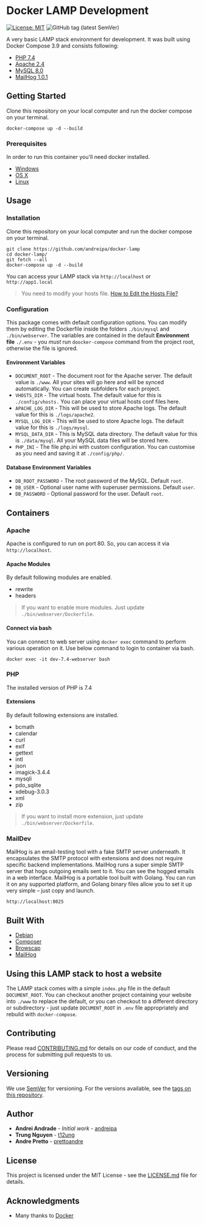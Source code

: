 # Docker LAMP Development

[![License: MIT](https://img.shields.io/badge/License-MIT-yellow.svg)](https://opensource.org/licenses/MIT)
![GitHub tag (latest SemVer)](https://img.shields.io/github/v/tag/andreipa/docker-lamp?label=Version)

A very basic LAMP stack environment for development. It was built using Docker Compose 3.9 and consists following:

- [PHP 7.4](https://hub.docker.com/_/php)
- [Apache 2.4](https://hub.docker.com/_/httpd)
- [MySQL 8.0](https://hub.docker.com/_/mysql)
- [MailHog 1.0.1](https://github.com/mailhog/MailHog)

## Getting Started

Clone this repository on your local computer and run the docker compose on your terminal.

```shell
docker-compose up -d --build
```

### Prerequisites

In order to run this container you'll need docker installed.

- [Windows](https://docs.docker.com/windows/started)
- [OS X](https://docs.docker.com/mac/started/)
- [Linux](https://docs.docker.com/linux/started/)

## Usage

### Installation

Clone this repository on your local computer and run the docker compose on your terminal.

```shell
git clone https://github.com/andreipa/docker-lamp
cd docker-lamp/
git fetch --all
docker-compose up -d --build
```

You can access your LAMP stack via `http://localhost` or `http://app1.local`

> You need to modify your hosts file. [How to Edit the Hosts File?](https://gist.github.com/andreipa/47ce0679d1905883c18b9ac3a1a9a8f6)

### Configuration

This package comes with default configuration options. You can modify them by editing the Dockerfile inside the folders `./bin/mysql` and `./bin/webserver`. The variables are contained in the default **Environment file** `./.env` - you _must_ run `doocker-compose` command from the project root, otherwise the file is ignored.

#### Environment Variables

- `DOCUMENT_ROOT` - The document root for the Apache server. The default value is `./www`. All your sites will go here and will be synced automatically. You can create subfolders for each project.
- `VHOSTS_DIR` - The virtual hosts. The default value for this is `./config/vhosts.` You can place your virtual hosts conf files here.
- `APACHE_LOG_DIR` - This will be used to store Apache logs. The default value for this is `./logs/apache2`.
- `MYSQL_LOG_DIR` - This will be used to store Apache logs. The default value for this is `./logs/mysql`.
- `MYSQL_DATA_DIR` - This is MySQL data directory. The default value for this is `./data/mysql`. All your MySQL data files will be stored here.
- `PHP_INI` - The file php.ini with custom configuration. You can customise as you need and saving it at `./config/php/`.

#### Database Environment Variables

- `DB_ROOT_PASSWORD` - The root password of the MySQL. Default `root`.
- `DB_USER` - Optional user name with superuser permissions. Default `user`.
- `DB_PASSWORD` - Optional password for the user. Default `root`.

## Containers

### Apache

Apache is configured to run on port 80. So, you can access it via `http://localhost`.

#### Apache Modules

By default following modules are enabled.

- rewrite
- headers

> If you want to enable more modules. Just update `./bin/webserver/Dockerfile`.

#### Connect via bash

You can connect to web server using `docker exec` command to perform various operation on it. Use below command to login to container via bash.

```shell
docker exec -it dev-7.4-webserver bash
```

### PHP

The installed version of PHP is 7.4

#### Extensions

By default following extensions are installed.

- bcmath
- calendar
- curl
- exif
- gettext
- intl
- json
- imagick-3.4.4
- mysqli
- pdo_sqlite
- xdebug-3.0.3
- xml
- zip

> If you want to install more extension, just update `./bin/webserver/Dockerfile`.

### MailDev

MailHog is an email-testing tool with a fake SMTP server underneath. It encapsulates the SMTP protocol with extensions and does not require specific backend implementations. MailHog runs a super simple SMTP server that hogs outgoing emails sent to it. You can see the hogged emails in a web interface. MailHog is a portable tool built with Golang. You can run it on any supported platform, and Golang binary files allow you to set it up very simple – just copy and launch.

```shell
http://localhost:8025
```

## Built With

- [Debian](https://www.debian.org/)
- [Composer](https://getcomposer.org/)
- [Browscap](https://browscap.org/)
- [MailHog](https://github.com/mailhog/MailHog)

## Using this LAMP stack to host a website

The LAMP stack comes with a simple `index.php` file in the default `DOCUMENT_ROOT`. You can checkout another project containing your website into `./www` to replace the default, or you can checkout to a different directory or subdirectory - just update `DOCUMENT_ROOT` in `.env` file appropriately and rebuild with `docker-compose`.

## Contributing

Please read [CONTRIBUTING.md](CONTRIBUTING.md) for details on our code of conduct, and the process for submitting pull requests to us.

## Versioning

We use [SemVer](http://semver.org/) for versioning. For the versions available, see the
[tags on this repository](https://github.com/andreipa/docker-lamp/tags).

## Author

- **Andrei Andrade** - _Initial work_ - [andreipa](https://github.com/andreipa/docker-lamp)
- **Trung Nguyen** - [t12ung](https://github.com/t12ung)
- **Andre Pretto** - [prettoandre](https://github.com/prettoandre)

## License

This project is licensed under the MIT License - see the [LICENSE.md](LICENSE) file for details.

## Acknowledgments

- Many thanks to [Docker](https://www.docker.com/)
